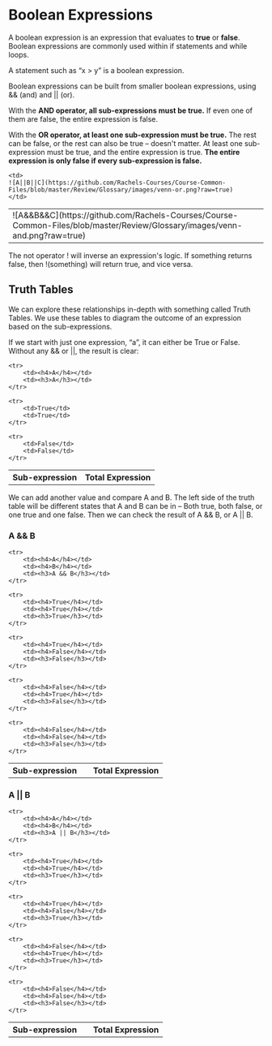 # Boolean Expressions

A boolean expression is an expression that evaluates to **true** or **false**. 
Boolean expressions are commonly used within if statements and while loops.

A statement such as “x > y” is a boolean expression.

Boolean expressions can be built from smaller boolean expressions, 
using && (and) and || (or).

With the **AND operator, all sub-expressions must be true.** 
If even one of them are false, the entire expression is false.

With the **OR operator, at least one sub-expression must be true.** 
The rest can be false, or the rest can also be true – doesn't matter. 
At least one sub-expression must be true, 
and the entire expression is true. 
**The entire expression is only false if every sub-expression is false.**

<table>
<tr>
    <td>
    ![A&&B&&C](https://github.com/Rachels-Courses/Course-Common-Files/blob/master/Review/Glossary/images/venn-and.png?raw=true)
    </td>
    
    <td>
    ![A||B||C](https://github.com/Rachels-Courses/Course-Common-Files/blob/master/Review/Glossary/images/venn-or.png?raw=true)
    </td>
</tr>
</table>

The not operator ! will inverse an expression's logic. If something returns false, then !(something) will return true, and vice versa.

## Truth Tables

We can explore these relationships in-depth with something called Truth Tables. We use these tables to diagram the outcome of an expression based on the sub-expressions.


If we start with just one expression, “a”, it can either be True or False. Without any && or ||, the result is clear:

<table>
    <tr>
        <th>Sub-expression</th><th>Total Expression</th>
    </tr>
    
    <tr>
        <td><h4>A</h4></td>
        <td><h3>A</h3></td>
    </tr>
    
    <tr>
        <td>True</td>
        <td>True</td>
    </tr>
    
    <tr>
        <td>False</td>
        <td>False</td>
    </tr>
</table>

We can add another value and compare A and B. 
The left side of the truth table will be different states that A and B 
can be in – Both true, both false, or one true and one false. 
Then we can check the result of A && B, or A || B.

### A && B

<table>
    <tr>
        <th>Sub-expression</th><th></th><th>Total Expression</th>
    </tr>
    
    <tr>
        <td><h4>A</h4></td>
        <td><h4>B</h4></td>
        <td><h3>A && B</h3></td>
    </tr>
    
    <tr>
        <td><h4>True</h4></td>
        <td><h4>True</h4></td>
        <td><h3>True</h3></td>
    </tr>
    
    <tr>
        <td><h4>True</h4></td>
        <td><h4>False</h4></td>
        <td><h3>False</h3></td>
    </tr>
    
    <tr>
        <td><h4>False</h4></td>
        <td><h4>True</h4></td>
        <td><h3>False</h3></td>
    </tr>
    
    <tr>
        <td><h4>False</h4></td>
        <td><h4>False</h4></td>
        <td><h3>False</h3></td>
    </tr>
</table>

### A || B

<table>
    <tr>
        <th>Sub-expression</th><th></th><th>Total Expression</th>
    </tr>
    
    <tr>
        <td><h4>A</h4></td>
        <td><h4>B</h4></td>
        <td><h3>A || B</h3></td>
    </tr>
    
    <tr>
        <td><h4>True</h4></td>
        <td><h4>True</h4></td>
        <td><h3>True</h3></td>
    </tr>
    
    <tr>
        <td><h4>True</h4></td>
        <td><h4>False</h4></td>
        <td><h3>True</h3></td>
    </tr>
    
    <tr>
        <td><h4>False</h4></td>
        <td><h4>True</h4></td>
        <td><h3>True</h3></td>
    </tr>
    
    <tr>
        <td><h4>False</h4></td>
        <td><h4>False</h4></td>
        <td><h3>False</h3></td>
    </tr>
</table>
